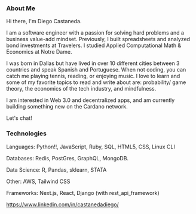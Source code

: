 ### About Me

Hi there, I'm Diego Castaneda.

I am a software engineer with a passion for solving hard problems and a business value-add mindset. Previously, I built spreadsheets and analyzed bond investments at Travelers. I studied Applied Computational Math & Economics at Notre Dame.

I was born in Dallas but have lived in over 10 different cities between 3 countries and speak Spanish and Portuguese. When not coding, you can catch me playing tennis, reading, or enjoying music. I love to learn and some of my favorite topics to read and write about are: probability/ game theory, the economics of the tech industry, and mindfulness.

I am interested in Web 3.0 and decentralized apps, and am currently building something new on the Cardano network.

Let's chat!


### Technologies

Languages: Python!!, JavaScript, Ruby, SQL, HTML5, CSS, Linux CLI

Databases: Redis, PostGres, GraphQL, MongoDB. 

Data Science: R, Pandas, sklearn, STATA

Other: AWS, Tailwind CSS

Frameworks: Next.js, React, Django (with rest_api_framework)


https://www.linkedin.com/in/castanedadiego/

<!--
**castanedadiego/castanedadiego** is a ✨ _special_ ✨ repository because its `README.md` (this file) appears on your GitHub profile.

Here are some ideas to get you started:

- 🔭 I’m currently working on ...
- 🌱 I’m currently learning ...
- 👯 I’m looking to collaborate on ...
- 🤔 I’m looking for help with ...
- 💬 Ask me about ...
- 📫 How to reach me: ...
- 😄 Pronouns: ...
- ⚡ Fun fact: ...
-->
